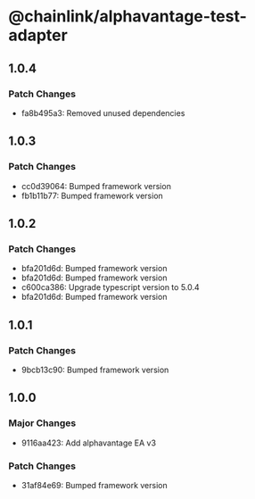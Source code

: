 # @chainlink/alphavantage-test-adapter

## 1.0.4

### Patch Changes

- fa8b495a3: Removed unused dependencies

## 1.0.3

### Patch Changes

- cc0d39064: Bumped framework version
- fb1b11b77: Bumped framework version

## 1.0.2

### Patch Changes

- bfa201d6d: Bumped framework version
- bfa201d6d: Bumped framework version
- c600ca386: Upgrade typescript version to 5.0.4
- bfa201d6d: Bumped framework version

## 1.0.1

### Patch Changes

- 9bcb13c90: Bumped framework version

## 1.0.0

### Major Changes

- 9116aa423: Add alphavantage EA v3

### Patch Changes

- 31af84e69: Bumped framework version

